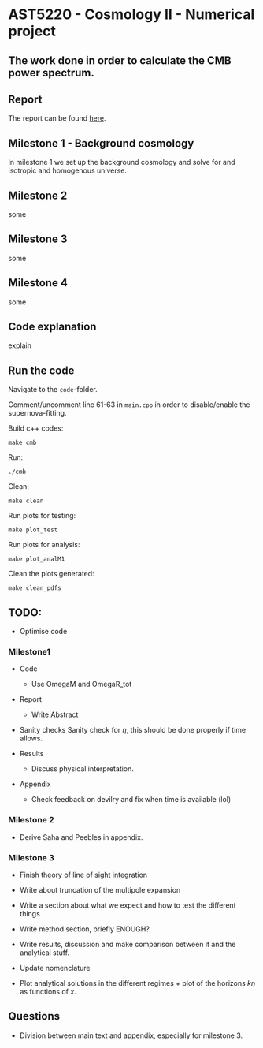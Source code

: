 # AST5220 - Cosmology II - Numerical project

## The work done in order to calculate the CMB power spectrum. 

## Report

The report can be found [here](https://github.com/Johanmkr/AST5220/blob/main/project/tex/cosmology2_report.pdf).

## Milestone 1 - Background cosmology

In milestone 1 we set up the background cosmology and solve for and isotropic and homogenous universe. 

## Milestone 2
some

## Milestone 3
some

## Milestone 4
some



## Code explanation

explain

## Run the code

Navigate to the `code`-folder. 

Comment/uncomment line 61-63 in `main.cpp` in order to disable/enable the supernova-fitting.

Build c++ codes:

    make cmb

Run:

    ./cmb

Clean:

    make clean

Run plots for testing:

    make plot_test

Run plots for analysis:

    make plot_analM1

Clean the plots generated:

    make clean_pdfs



## TODO:
 *  Optimise code


 ### Milestone1

* Code
    * Use OmegaM and OmegaR_tot

* Report
    * Write Abstract

* Sanity checks
    Sanity check for $\eta$, this should be done properly if time allows. 

* Results
    * Discuss physical interpretation.

* Appendix
    * Check feedback on devilry and fix when time is available (lol)


### Milestone 2
* Derive Saha and Peebles in appendix.



### Milestone 3
*   Finish theory of line of sight integration
*   Write about truncation of the multipole expansion
*   Write a section about what we expect and how to test the different things
*   Write method section, briefly   ENOUGH?
*   Write results, discussion and make comparison between it and the analytical stuff.
*   Update nomenclature 

*   Plot analytical solutions in the different regimes + plot of the horizons $k\eta$ as functions of $x$.
 ## Questions
*   Division between main text and appendix, especially for milestone 3.



